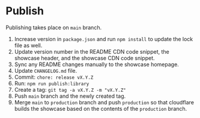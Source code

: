 # Publish

Publishing takes place on `main` branch.

1. Increase version in `package.json` and run `npm install` to update the lock file as well.
2. Update version number in the README CDN code snippet, the showcase header, and the showcase CDN code snippet.
3. Sync any README changes manually to the showcase homepage.
4. Update `CHANGELOG.md` file.
5. Commit: `chore: release vX.Y.Z`
6. Run: `npm run publish:library`
7. Create a tag: `git tag -a vX.Y.Z -m "vX.Y.Z"`
8. Push `main` branch and the newly created tag.
9. Merge `main` to `production` branch and push `production` so that cloudflare builds the showcase based on the contents of the `production` branch.
